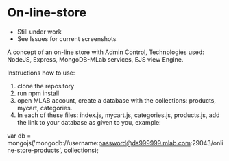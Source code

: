 # On-line-store

- Still under work 
- See Issues for current screenshots

A concept of an on-line store with Admin Control, Technologies used: NodeJS, Express, MongoDB-MLab services, EJS view Engine.

Instructions how to use:
1. clone the repository
2. run npm install
3. open MLAB account, create a database with the collections: products, mycart, categories.
4. In each of these files: index.js, mycart.js, categories.js, products.js, add the link to your database as given to you, example:

var db = mongojs('mongodb://username:password@ds999999.mlab.com:29043/online-store-products', collections);

